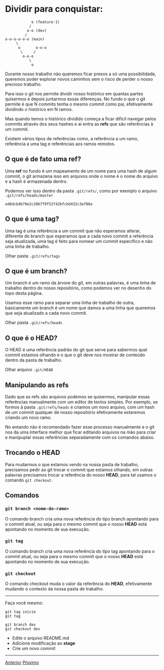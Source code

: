 # Dividir para conquistar:

```
            o (feature-1)
           /
          o-o (dev)
         /
o-o-o-o-o-o (main)
     \
      o       o-o-o
       \     /
        o-o-o
           \
            o
```

Durante nosso trabalho não queremos ficar presos a só uma possibilidade, 
queremos poder explorar novos caminhos sem o risco de perder o nosso
precioso trabalho. 

Para isso o git nos permite dividir nosso histórico em quantas partes quisermos
e depois juntarmos essas diferenças. No fundo o que o git permite é que N commits
tenha o mesmo commit como pai, efetivamente dividindo o histórico em N ramos.

Mas quando temos o histórico dividido começa a ficar difícil navegar pelos commits
através dos seus hashes e ai entra as **refs** que são referências à um commit.

Existem vários tipos de referências como, a referência a um ramo, referência a uma tag
e referências aos ramos remotos.

## O que é de fato uma **ref**?

Uma **ref** no fundo é um mapeamento de um nome para uma hash de algum commit,
o git armazena isso em arquivos onde o nome é o nome do arquivo e a hash é 
armazenada dentro.

Podemos ver isso dentro da pasta `.git/refs/`, como por exemplo o arquivo
`.git/refs/heads/master`


```
ed6dcbdb79e2c3867f9f52f42bfcbd432c3ef86e
```

## O que é uma **tag**?

Uma tag é uma referência a um commit que não esperamos alterar, diferente do branch
que esperamos que a cada novo commit a referência seja atualizada, uma tag é feito
para nomear um commit específico e não uma linha de trabalho.

Olhar pasta `.git/refs/tags`

## O que é um **branch**?

Um branch é um ramo da árvore do git, em outras palavras, é uma linha de trabalho
dentro do nosso repositório, como podemos ver no desenho do topo desta página.

Usamos esse ramo para separar uma linha de trabalho de outra, basicamente um 
branch é um nome que damos a uma linha que queremos que seja atualizado a cada
novo commit.

Olhar pasta `.git/refs/heads`

## O que é o **HEAD**?

O HEAD é uma referência padrão do git que serve para sabermos qual commit estamos 
olhando e o que o git deve nos mostrar de conteúdo dentro da pasta de trabalho.

Olhar arquivo `.git/HEAD`

## Manipulando as refs

Dado que as refs são arquivos podemos se quisermos, manipular essas referências
manualmente com um editor de textos simples. Por exemplo, se formos à pasta 
`.git/refs/heads` e criamos um novo arquivo, com um hash de um commit qualquer 
de nosso repositório efetivamente estaremos criando um novo ramo.

No entando não é recomendado fazer esse processo manualmente e o git nos da uma 
interface melhor que ficar editando arquivos na mão para criar e manipuplar 
essas referências separadamente com os comandos abaixo.


## Trocando o **HEAD**

Para mudarmos o que estamos vendo na nossa pasta de trabalho, precisamos 
pedir ao git trocar o commit que estamos olhando, em outras palavras
precisamos trocar a referência do nosso **HEAD**, para tal usamos o
comando `git checkout`.

## Comandos

### `git branch <nome-do-ramo>`

O comando branch cria uma nova referência do tipo branch apontando
para o commit atual, ou seja para o mesmo commit que o nosso **HEAD**
está apontando no momento de sua execução.

### `git tag`

O comando branch cria uma nova referência do tipo tag apontando
para o commit atual, ou seja para o mesmo commit que o nosso **HEAD**
está apontando no momento de sua execução.

### `git checkout`

O comando checkout muda o valor da referência do **HEAD**, efetivamente
mudando o contexto da nossa pasta de trabalho.

---

  Faça você mesmo:

```
git tag inicio
git tag

git branch dev
git checkout dev
```

- Edite o arquivo README.md
- Adicione modificação ao **stage**
- Crie um novo commit

---

[Anterior](commit.md)
[Pŕoximo](merge-rebase.md)
